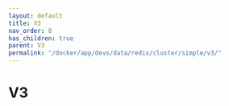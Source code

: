 ```yaml
---
layout: default
title: V3
nav_order: 8
has_children: true
parent: V3
permalink: "/docker/app/devs/data/redis/cluster/simple/v3/"
---
```


# V3
